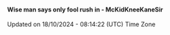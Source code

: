 #### Wise man says only fool rush in - McKidKneeKaneSir
Updated on 18/10/2024 - 08:14:22 (UTC) Time Zone
